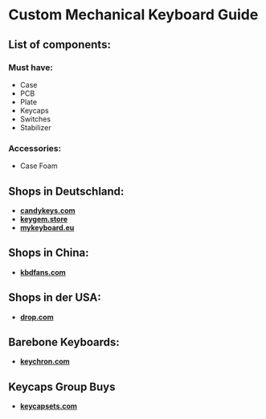 # Custom Mechanical Keyboard Guide

## List of components:

### Must have: 
- Case
- PCB
- Plate
- Keycaps 
- Switches
- Stabilizer

### Accessories: 
- Case Foam


## Shops in Deutschland: 
- **[candykeys.com](https://candykeys.com/)**
- **[keygem.store](https://keygem.store/)**
- **[mykeyboard.eu](https://mykeyboard.eu/)**


## Shops in China:
- **[kbdfans.com](https://kbdfans.com/)**


## Shops in der USA:
- **[drop.com](https://drop.com/)**

## Barebone Keyboards: 
- **[keychron.com](https://www.keychron.com/)**

## Keycaps Group Buys
- **[keycapsets.com](https://keycapsets.com/)**
